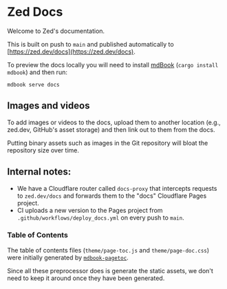 # Zed Docs

Welcome to Zed's documentation.

This is built on push to `main` and published automatically to [https://zed.dev/docs](https://zed.dev/docs).

To preview the docs locally you will need to install [mdBook](https://rust-lang.github.io/mdBook/) (`cargo install mdbook`) and then run:

```
mdbook serve docs
```

## Images and videos

To add images or videos to the docs, upload them to another location (e.g., zed.dev, GitHub's asset storage) and then link out to them from the docs.

Putting binary assets such as images in the Git repository will bloat the repository size over time.

## Internal notes:

- We have a Cloudflare router called `docs-proxy` that intercepts requests to `zed.dev/docs` and forwards them to the "docs" Cloudflare Pages project.
- CI uploads a new version to the Pages project from `.github/workflows/deploy_docs.yml` on every push to `main`.

### Table of Contents

The table of contents files (`theme/page-toc.js` and `theme/page-doc.css`) were initially generated by [`mdbook-pagetoc`](https://crates.io/crates/mdbook-pagetoc).

Since all these preprocessor does is generate the static assets, we don't need to keep it around once they have been generated.
